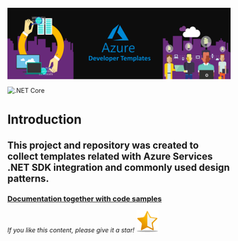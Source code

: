 ![AzureDeveloperTemplates.png](images/AzureDeveloperTemplates.png)

![.NET Core](https://github.com/Daniel-Krzyczkowski/AzureDeveloperTemplates/workflows/.NET%20Core/badge.svg)

# Introduction
## This project and repository was created to collect templates related with Azure Services .NET SDK integration and commonly used design patterns.


### [Documentation together with code samples](https://daniel-krzyczkowski.github.io/AzureDeveloperTemplates/)

*If you like this content, please give it a star!*
![github-start.png](images/github-start2.png)
